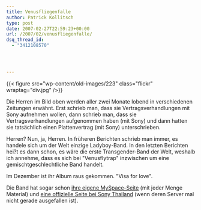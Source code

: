 ```yaml
---
title: Venusfliegenfalle
author: Patrick Kollitsch
type: post
date: 2007-02-27T22:59:23+00:00
url: /2007/02/venusfliegenfalle/
dsq_thread_id:
  - "3412108570"




---
```

{{< figure src="wp-content/old-images/223" class="flickr" wraptag="div.jpg" />}}

Die Herren im Bild oben werden aller zwei Monate lobend in verschiedenen Zeitungen erwähnt. Erst schrieb man, dass sie Vertragsverhandlungen mit Sony aufnehmen wollen, dann schrieb man, dass sie Vertragsverhandlungen aufgenommen haben (mit Sony) und dann hatten sie tatsächlich einen Plattenvertrag (mit Sony) unterschrieben.

Herren? Nun, ja, Herren. In früheren Berichten schrieb man immer, es handele sich um der Welt einzige Ladyboy-Band. In den letzten Berichten hei?t es dann schon, es wäre die erste Transgender-Band der Welt, weshalb ich annehme, dass es sich bei "Venusflytrap" inzwischen um eine gemischtgeschlechtliche Band handelt.

Im Dezember ist ihr Album raus gekommen. "Visa for love".

Die Band hat sogar schon [ihre eigene MySpace-Seite][1] (mit jeder Menge Material) und [eine offizielle Seite bei Sony Thailand][2] (wenn deren Server mal nicht gerade ausgefallen ist).

 [1]: http://www.myspace.com/venusflytrapfan
 [2]: http://sonybmg.co.th/venusflytrap
